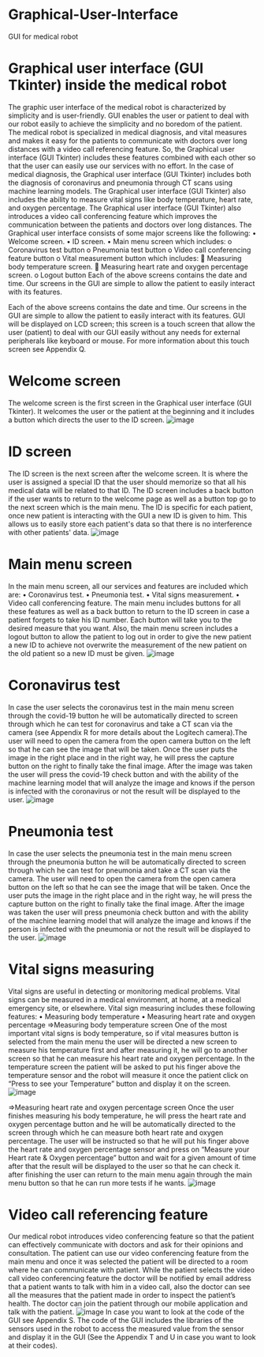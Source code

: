 # Graphical-User-Interface
GUI for medical robot
# Graphical user interface (GUI Tkinter) inside the medical robot
The graphic user interface of the medical robot is characterized by simplicity and is user-friendly. GUI enables the user or patient to deal with our robot easily to achieve the simplicity and no boredom of the patient. The medical robot is specialized in medical diagnosis, and vital measures and makes it easy for the patients to communicate with doctors over long distances with a video call referencing feature. So, the Graphical user interface (GUI Tkinter) includes these features combined with each other so that the user can easily use our services with no effort. In the case of medical diagnosis, the Graphical user interface (GUI Tkinter) includes both the diagnosis of coronavirus and pneumonia through CT scans using machine learning models. The Graphical user interface (GUI Tkinter) also includes the ability to measure vital signs like body temperature, heart rate, and oxygen percentage. The Graphical user interface (GUI Tkinter) also introduces a video call conferencing feature which improves the communication between the patients and doctors over long distances.
The Graphical user interface consists of some major screens like the following:
•	Welcome screen.
•	ID screen.
•	Main menu screen which includes:
  o	Coronavirus test button
  o	Pneumonia test button
  o	Video call conferencing feature button
  o	Vital measurement button which includes:
      	Measuring body temperature screen.
      	Measuring heart rate and oxygen percentage screen.
  o	Logout button
Each of the above screens contains the date and time. Our screens in the GUI are simple to allow the patient to easily interact with its features.

Each of the above screens contains the date and time. Our screens in the GUI are simple to allow the patient to easily interact with its features.
GUI will be displayed on LCD screen; this screen is a touch screen that allow the user (patient) to deal with our GUI easily without any needs for external peripherals like keyboard or mouse. For more information about this touch screen see Appendix Q.
# Welcome screen
The welcome screen is the first screen in the Graphical user interface (GUI Tkinter). It welcomes the user or the patient at the beginning and it includes a button which directs the user to the ID screen.
![image](https://user-images.githubusercontent.com/100867843/175025754-876a6d48-074e-4fe6-8e80-974730e745d7.png)

# ID screen 
The ID screen is the next screen after the welcome screen. It is where the user is assigned a special ID that the user should memorize so that all his medical data will be related to that ID. The ID screen includes a back button if the user wants to return to the welcome page as well as a button top go to the next screen which is the main menu. The ID is specific for each patient, once new patient is interacting with the GUI a new ID is given to him. This allows us to easily store each patient's data so that there is no interference with other patients' data.
![image](https://user-images.githubusercontent.com/100867843/175025819-5fed3d4c-7df7-407b-9f89-804accff4061.png)

# Main menu screen
In the main menu screen, all our services and features are included which are:
•	Coronavirus test.
•	Pneumonia test.
•	Vital signs measurement.
•	Video call conferencing feature.
The main menu includes buttons for all these features as well as a back button to return to the ID screen in case a patient forgets to take his ID number. Each button will take you to the desired measure that you want. Also, the main menu screen includes a logout button to allow the patient to log out in order to give the new patient a new ID to achieve not overwrite the measurement of the new patient on the old patient so a new ID must be given.
 ![image](https://user-images.githubusercontent.com/100867843/175025842-3b236c00-e9a3-49a7-872b-f8fc646b5d1f.png)

# Coronavirus test 
In case the user selects the coronavirus test in the main menu screen through the covid-19 button he will be automatically directed to screen through which he can test for coronavirus and take a CT scan via the camera (see Appendix R for more details about the Logitech camera).The user will need to open the camera from the open camera button on the left so that he can see the image that will be taken. Once the user puts the image in the right place and in the right way, he will press the capture button on the right to finally take the final image. After the image was taken the user will press the covid-19 check button and with the ability of the machine learning model that will analyze the image and knows if the person is infected with the coronavirus or not the result will be displayed to the user.
 ![image](https://user-images.githubusercontent.com/100867843/175025864-dadcc70b-161e-4ef1-b710-e18a36b01f77.png)

# Pneumonia test
In case the user selects the pneumonia test in the main menu screen through the pneumonia button he will be automatically directed to screen through which he can test for pneumonia and take a CT scan via the camera. The user will need to open the camera from the open camera button on the left so that he can see the image that will be taken. Once the user puts the image in the right place and in the right way, he will press the capture button on the right to finally take the final image. After the image was taken the user will press pneumonia check button and with the ability of the machine learning model that will analyze the image and knows if the person is infected with the pneumonia or not the result will be displayed to the user.
 ![image](https://user-images.githubusercontent.com/100867843/175025901-f07962db-73f3-4d1b-a0f4-d685dd2aeed8.png)

# Vital signs measuring 
Vital signs are useful in detecting or monitoring medical problems. Vital signs can be measured in a medical environment, at home, at a medical emergency site, or elsewhere. 
Vital sign measuring includes these following features:
  •	Measuring body temperature
  •	Measuring heart rate and oxygen percentage
=>Measuring body temperature screen
One of the most important vital signs is body temperature, so if vital measures button is selected from the main menu the user will be directed a new screen to measure his temperature first and after measuring it, he will go to another screen so that he can measure his heart rate and oxygen percentage.
In the temperature screen the patient will be asked to put his finger above the temperature sensor and the robot will measure it once the patient click on “Press to see your Temperature” button and display it on the screen.
 ![image](https://user-images.githubusercontent.com/100867843/175025942-59c2af91-3646-4c74-aace-6b931323ba32.png)

=>Measuring heart rate and oxygen percentage screen 
Once the user finishes measuring his body temperature, he will press the heart rate and oxygen percentage button and he will be automatically directed to the screen through which he can measure both heart rate and oxygen percentage.
The user will be instructed so that he will put his finger above the heart rate and oxygen percentage sensor and press on “Measure your Heart rate & Oxygen percentage” button and wait for a given amount of time after that the result will be displayed to the user so that he can check it. after finishing the user can return to the main menu again through the main menu button so that he can run more tests if he wants.
 ![image](https://user-images.githubusercontent.com/100867843/175026131-2c1f20e0-47b9-4cbe-b5f0-c7a89f01c618.png)

# Video call referencing feature 
Our medical robot introduces video conferencing feature so that the patient can effectively communicate with doctors and ask for their opinions and consultation. The patient can use our video conferencing feature from the main menu and once it was selected the patient will be directed to a room where he can communicate with patient. 
While the patient selects the video call video conferencing feature the doctor will be notified by email address that a patient wants to talk with him in a video call, also the doctor can see all the measures that the patient made in order to inspect the patient’s health. The doctor can join the patient through our mobile application and talk with the patient.
![image](https://user-images.githubusercontent.com/100867843/175026224-2ec317eb-544e-47c2-a691-0cb922cfffbf.png) 
In case you want to look at the code of the GUI see Appendix S. The code of the GUI includes the libraries of the sensors used in the robot to access the measured value from the sensor and display it in the GUI (See the Appendix T and U in case you want to look at their codes).
